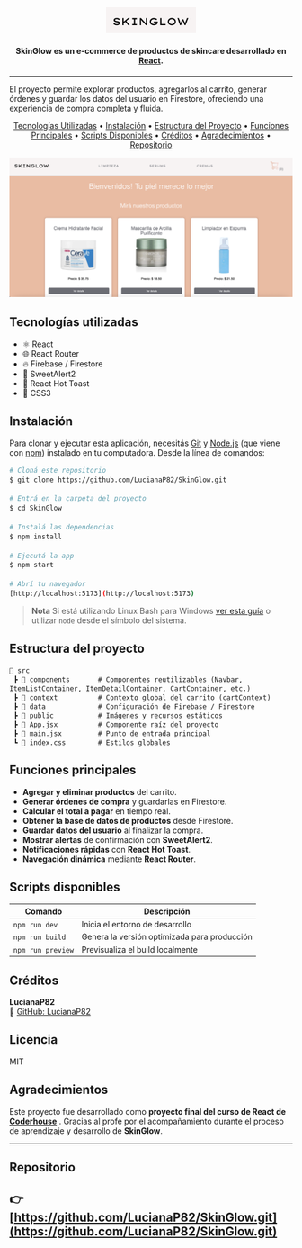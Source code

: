 

  <p align="center">
    <img src="./public/imgs/skinglow-logo.jpg" alt="Logo SkinGlow" width="160"/>
  </p>
 

<h4 align="center">SkinGlow es un e-commerce de productos de skincare desarrollado en <a href="http://https://es.react.dev/" target="_blank">React</a>.</h4>
<hr>
<p>El proyecto permite explorar productos, agregarlos al carrito, generar órdenes y guardar los datos del usuario en Firestore, ofreciendo una experiencia de compra completa y fluida.</p>

<p align="center">
  <a href="#tecnologías-utilizadas">Tecnologías Utilizadas</a> •
  <a href="#instalación">Instalación</a> •
  <a href="#estructura-del-proyecto">Estructura del Proyecto</a> •
  <a href="#funciones-principales">Funciones Principales</a> •
  <a href="#scripts-disponibles">Scripts Disponibles</a> •
  <a href="#créditos">Créditos</a> •
  <a href="#agradecimientos">Agradecimientos</a> •
  <a href="#repositorio">Repositorio</a>
</p>

<p align="center">
  <img src="./public/imgs/skinglow-captura.jpg" alt="Vista previa de SkinGlow" width="600"/>

## Tecnologías utilizadas

* ⚛️ React
* 🌐 React Router
* 🔥 Firebase / Firestore
* 💬 SweetAlert2
* 🔔 React Hot Toast
* 💅 CSS3


## Instalación

Para clonar y ejecutar esta aplicación, necesitás [Git](https://git-scm.com) y [Node.js](https://nodejs.org/en/download/) (que viene con [npm](http://npmjs.com)) instalado en tu computadora.  Desde la línea de comandos:

```bash
# Cloná este repositorio
$ git clone https://github.com/LucianaP82/SkinGlow.git

# Entrá en la carpeta del proyecto
$ cd SkinGlow

# Instalá las dependencias
$ npm install

# Ejecutá la app
$ npm start

# Abrí tu navegador
[http://localhost:5173](http://localhost:5173)
```

> **Nota**
> Si está utilizando Linux Bash para Windows [ver esta guía](https://www.howtogeek.com/261575/how-to-run-graphical-linux-desktop-applications-from-windows-10s-bash-shell/) o utilizar `node` desde el símbolo del sistema.



## Estructura del proyecto

```
📁 src
 ┣ 📂 components       # Componentes reutilizables (Navbar, ItemListContainer, ItemDetailContainer, CartContainer, etc.)
 ┣ 📂 context          # Contexto global del carrito (cartContext)
 ┣ 📂 data             # Configuración de Firebase / Firestore
 ┣ 📂 public           # Imágenes y recursos estáticos
 ┣ 📜 App.jsx          # Componente raíz del proyecto
 ┣ 📜 main.jsx         # Punto de entrada principal
 ┗ 📜 index.css        # Estilos globales
```

##  Funciones principales

-  **Agregar y eliminar productos** del carrito.  
-  **Generar órdenes de compra** y guardarlas en Firestore.  
-  **Calcular el total a pagar** en tiempo real.  
-  **Obtener la base de datos de productos** desde Firestore.  
-  **Guardar datos del usuario** al finalizar la compra.  
-  **Mostrar alertas** de confirmación con **SweetAlert2**.  
-  **Notificaciones rápidas** con **React Hot Toast**.  
-  **Navegación dinámica** mediante **React Router**.

## Scripts disponibles

| Comando | Descripción |
|----------|--------------|
| `npm run dev` | Inicia el entorno de desarrollo |
| `npm run build` | Genera la versión optimizada para producción |
| `npm run preview` | Previsualiza el build localmente |


## Créditos

**LucianaP82**  
🔗 [GitHub: LucianaP82](https://github.com/LucianaP82)




## Licencia

MIT

## Agradecimientos

Este proyecto fue desarrollado como **proyecto final del curso de React de [Coderhouse](https://coderhouse.com)** .
Gracias al profe  por el acompañamiento durante el proceso de aprendizaje y desarrollo de **SkinGlow**.  

---

## Repositorio

👉 [https://github.com/LucianaP82/SkinGlow.git](https://github.com/LucianaP82/SkinGlow.git)
---

